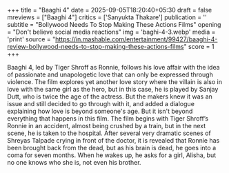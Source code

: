 +++
title = "Baaghi 4"
date = 2025-09-05T18:20:40+05:30
draft = false
mreviews = ["Baaghi 4"]
critics = ['Sanyukta Thakare']
publication = ''
subtitle = "Bollywood Needs To Stop Making These Actions Films"
opening = "Don't believe social media reactions"
img = 'baghi-4-3.webp'
media = 'print'
source = "https://in.mashable.com/entertainment/99427/baaghi-4-review-bollywood-needs-to-stop-making-these-actions-films"
score = 1
+++

Baaghi 4, led by Tiger Shroff as Ronnie, follows his love affair with the idea of passionate and unapologetic love that can only be expressed through violence. The film explores yet another love story where the villain is also in love with the same girl as the hero, but in this case, he is played by Sanjay Dutt, who is twice the age of the actress. But the makers knew it was an issue and still decided to go through with it, and added a dialogue explaining how love is beyond someone's age. But it isn't beyond everything that happens in this film. The film begins with Tiger Shroff’s Ronnie in an accident, almost being crushed by a train, but in the next scene, he is taken to the hospital. After several very dramatic scenes of Shreyas Talpade crying in front of the doctor, it is revealed that Ronnie has been brought back from the dead, but as his brain is dead, he goes into a coma for seven months. When he wakes up, he asks for a girl, Alisha, but no one knows who she is, not even his brother.
